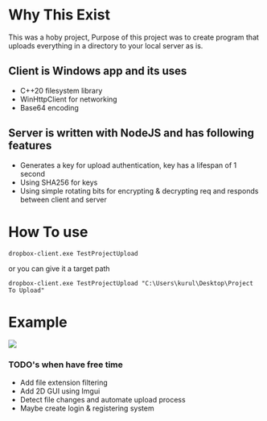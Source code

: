 # Why This Exist
This was a hoby project, Purpose of this project was to create program that uploads everything in a directory to your local server as is.

## Client is Windows app and its uses
* C++20 filesystem library
* WinHttpClient for networking
* Base64 encoding


## Server is written with NodeJS and has following features
* Generates a key for upload authentication, key has a lifespan of 1 second
* Using SHA256 for keys
* Using simple rotating bits for encrypting & decrypting req and responds between client and server


# How To use

 ```
dropbox-client.exe TestProjectUpload
```

or you can give it a target path

```
dropbox-client.exe TestProjectUpload "C:\Users\kurul\Desktop\Project To Upload"
```


# Example 
![](https://github.com/salimhankurul/dropbox-clone/blob/main/gif1.gif)

### TODO's when have free time
* Add file extension filtering
* Add 2D GUI using Imgui
* Detect file changes and automate upload process
* Maybe create login & registering system



